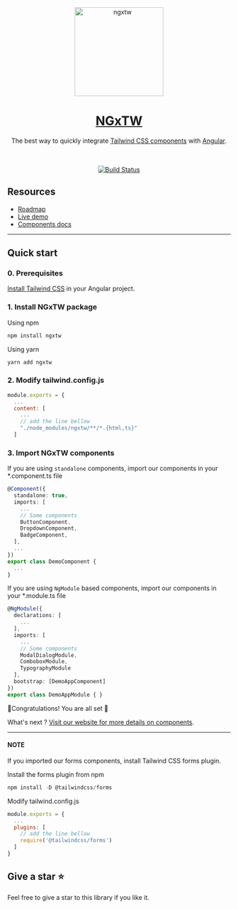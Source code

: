
<div align="center">
  <a href="https://ngxtw.williammba.com/">
    <img src="https://raw.githubusercontent.com/William-Mba/ngxtw/master/src/assets/images/ngxtw-logo-doc.png" alt="ngxtw" height="200" />
    <h1>NGxTW</h1>
  </a>
</div>

<div align="center">
The best way to quickly integrate <a href="https://tailwindui.com/">Tailwind CSS components</a> with <a href="https://angular.dev/">Angular</a>.
<br/>
<br/>
<br/>

[![Build Status](https://dev.azure.com/ecologiciel/Lab/_apis/build/status%2Fngxtw-package?repoName=William-Mba%2Fngxtw&branchName=master)](https://dev.azure.com/ecologiciel/Lab/_build/latest?definitionId=5&repoName=William-Mba%2Fngxtw&branchName=master)
</div>


## Resources

- [Roadmap](https://ngxtw.williammba.com/roadmap)
- [Live demo](https://stackblitz.com/~/github.com/William-Mba/ngxtw)
- [Components docs](https://ngxtw.williammba.com/)

---

## Quick start

### 0. Prerequisites

[Install Tailwind CSS](https://tailwindcss.com/docs/guides/angular) in your Angular project.

### 1. Install NGxTW package

Using npm
```ts
npm install ngxtw
```

Using yarn

```ts
yarn add ngxtw
```

### 2. Modify tailwind.config.js

```js
module.exports = {
  ...
  content: [
    ...
    // add the line bellow
    "./node_modules/ngxtw/**/*.{html,ts}"
  ]
```

### 3. Import NGxTW components

If you are using ``standalone`` components, import our components in your *.component.ts file

```ts
@Component({
  standalone: true,
  imports: [
    ...
    // Some components
    ButtonComponent,
    DropdownComponent,
    BadgeComponent,
  ],
  ...
})
export class DemoComponent {
  ...
}
```

If you are using ``NgModule`` based components, import our components in your *.module.ts file

  ```ts
  @NgModule({
    declarations: [
      ...
    ],
    imports: [
      ...
      // Some components
      ModalDialogModule,
      ComboboxModule,
      TypographyModule
    ],
    bootstrap: [DemoAppComponent]
  })
  export class DemoAppModule { }
  ```

🎉Congratulations! You are all set 🚀 </br>

What's next ?
[Visit our website for more details on components](https://ngxtw.williammba.com).

---

#### NOTE

If you imported our forms components, install Tailwind CSS forms plugin.

Install the forms plugin from npm

```ts
npm install -D @tailwindcss/forms
```

Modify tailwind.config.js

```js
module.exports = {
  ...
  plugins: [
    // add the line bellow
    require('@tailwindcss/forms')
  ]
}
```

## Give a star ⭐️

Feel free to give a star to this library if you like it.
